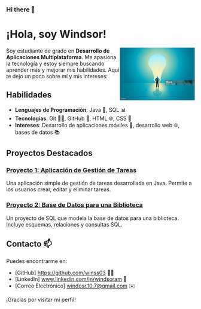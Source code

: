 ### Hi there 👋
# ¡Hola, soy Windsor!

<img src="istockphoto-1445186413-2048x2048.jpg" alt="Foto de perfil" align="right" width="200">

Soy estudiante de grado en **Desarrollo de Aplicaciones Multiplataforma**. Me apasiona la tecnología y estoy siempre buscando aprender más y mejorar mis habilidades. Aquí te dejo un poco sobre mí y mis intereses:

## Habilidades
- **Lenguajes de Programación**: Java 🚀, SQL 📊
- **Tecnologías**: Git 🐱‍💻, GitHub 🌟, HTML 🌐, CSS 🎨
- **Intereses**: Desarrollo de aplicaciones móviles 📱, desarrollo web 🌐, bases de datos 📚

## Proyectos Destacados
### [Proyecto 1: Aplicación de Gestión de Tareas](https://github.com/tu-usuario/proyecto-gestion-tareas)
Una aplicación simple de gestión de tareas desarrollada en Java. Permite a los usuarios crear, editar y eliminar tareas.

### [Proyecto 2: Base de Datos para una Biblioteca](https://github.com/tu-usuario/proyecto-biblioteca)
Un proyecto de SQL que modela la base de datos para una biblioteca. Incluye esquemas, relaciones y consultas SQL.

## Contacto 📫
Puedes encontrarme en:
- [GitHub] https://github.com/winss03 🐱‍👤
- [LinkedIn] www.linkedin.com/in/windsoram 🔗
- [Correo Electrónico] windosr.10.7@gmail.com ✉️

¡Gracias por visitar mi perfil!




<!--
**winss03/winss03** is a ✨ _special_ ✨ repository because its `README.md` (this file) appears on your GitHub profile.

Here are some ideas to get you started:

- 🔭 I’m currently working on ...
- 🌱 I’m currently learning ...
- 👯 I’m looking to collaborate on ...
- 🤔 I’m looking for help with ...
- 💬 Ask me about ...
- 📫 How to reach me: ...
- 😄 Pronouns: ...
- ⚡ Fun fact: ...
-->
